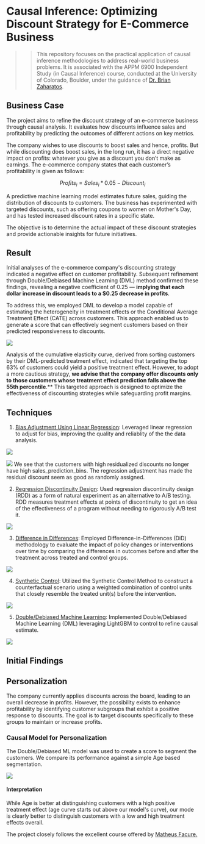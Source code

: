 # Causal Inference: Optimizing Discount Strategy for E-Commerce Business

>> This repository focuses on the practical application of causal inference methodologies to address real-world business problems. It is associated with the APPM 6900 Independent Study (in Causal Inference) course, conducted at the University of Colorado, Boulder, under the guidance of [Dr. Brian Zaharatos](https://www.colorado.edu/amath/brian-zaharatos).

## Business Case
The project aims to refine the discount strategy of an e-commerce business through causal analysis. It evaluates how discounts influence sales and profitability by predicting the outcomes of different actions on key metrics.

The company wishes to use discounts to boost sales and hence, profits. But while discounting does boost sales, in the long run, it has a direct negative impact on profits: whatever you give as a discount you don’t make as earnings. The e-commerce company states that each customer’s profitability is given as follows:

$$
Profits_i = Sales_i * 0.05 - Discount_i
$$

A predictive machine learning model estimates future sales, guiding the distribution of discounts to customers. The business has experimented with targeted discounts, such as offering coupons to women on Mother's Day, and has tested increased discount rates in a specific state.

The objective is to determine the actual impact of these discount strategies and provide actionable insights for future initiatives.

## Result
Initial analyses of the e-commerce company's discounting strategy indicated a negative effect on customer profitability. Subsequent refinement through Double/Debiased Machine Learning (DML) method confirmed these findings, revealing a negative coefficient of 0.25 — **implying that each dollar increase in discount leads to a $0.25 decrease in profits**.

To address this, we employed DML to develop a model capable of estimating the heterogeneity in treatment effects or the Conditional Average Treatment Effect (CATE) across customers. This approach enabled us to generate a score that can effectively segment customers based on their predicted responsiveness to discounts.

![](images/double_ml_final_rec.png)

Analysis of the cumulative elasticity curve, derived from sorting customers by their DML-predicted treatment effect, indicated that targeting the top 63% of customers could yield a positive treatment effect. However, to adopt a more cautious strategy, **we advise that the company offer discounts only to those customers whose treatment effect prediction falls above the 55th percentile**.** This targeted approach is designed to optimize the effectiveness of discounting strategies while safeguarding profit margins.

## Techniques

1. [Bias Adjustment Using Linear Regression](1_bias_adjustment.ipynb):
Leveraged linear regression to adjust for bias, improving the quality and reliablity of the the data analysis.

![](images/pre_debiasing.png)

![](images/post_debiasing.png)
We see that the customers with high residualized discounts no longer have high sales_prediction_bins. The regression adjustment has made the residual discount seem as good as randomly assigned.


2. [Regression Discontinuity Design](2_rdd.ipynb):
Used regression discontinuity design (RDD) as a form of natural experiment as an alternative to A/B testing. RDD measures treatment effects at points of discontinuity to get an idea of the effectiveness of a program without needing to rigorously A/B test it.

![](images/rdd_kernel.png)

3. [Difference in Differences](3_diff_in_diff.ipynb):
Employed Difference-in-Differences (DiD) methodology to evaluate the impact of policy changes or interventions over time by comparing the differences in outcomes before and after the treatment across treated and control groups.

![](images/did.png)

4. [Synthetic Control](3_diff_in_diff.ipynb):
Utilized the Synthetic Control Method to construct a counterfactual scenario using a weighted combination of control units that closely resemble the treated unit(s) before the intervention.


![](images/synthetic_control.png)

5. [Double/Debiased Machine Learning](5_double_ml.ipynb):
Implemented Double/Debiased Machine Learning (DML) leveraging LightGBM to control to refine causal estimate. 



![](images/double_ml_ate.png)

## Initial Findings


## Personalization
The company currently applies discounts across the board, leading to an overall decrease in profits. However, the possibility exists to enhance profitability by identifying customer subgroups that exhibit a positive response to discounts. The goal is to target discounts specifically to these groups to maintain or increase profits. 

<!-- We found that Age-based segmentation resulted in a positive impact on profits within the 40 to 67 age group, suggesting targeted discounts could be beneficial here.

<p align="center">
<img src="images/te_age.png" width="600">
</p> -->


### Causal Model for Personalization
The Double/Debiased ML model was used to create a score to segment the customers. We compare its performance against a simple Age based segmentation.

![](images/double_ml.png)

#### Interpretation
While Age is better at distinguishing customers with a high positive treatment effect (age curve starts out above our model's curve), our mode is clearly better to distinguish customers with a low and high treatment effects overall.


The project closely follows the excellent course offered by [Matheus Facure.](https://matheusfacure.github.io)